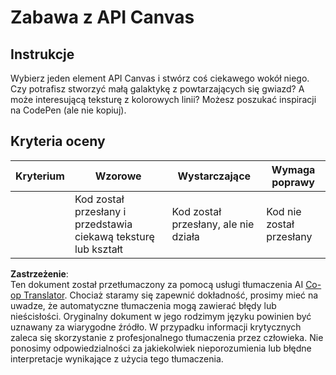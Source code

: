 <!--
CO_OP_TRANSLATOR_METADATA:
{
  "original_hash": "ca1cf78a4c60df77ab32a154ec024d7f",
  "translation_date": "2025-08-24T12:35:46+00:00",
  "source_file": "6-space-game/2-drawing-to-canvas/assignment.md",
  "language_code": "pl"
}
-->
# Zabawa z API Canvas

## Instrukcje

Wybierz jeden element API Canvas i stwórz coś ciekawego wokół niego. Czy potrafisz stworzyć małą galaktykę z powtarzających się gwiazd? A może interesującą teksturę z kolorowych linii? Możesz poszukać inspiracji na CodePen (ale nie kopiuj).

## Kryteria oceny

| Kryterium | Wzorowe                                                  | Wystarczające                      | Wymaga poprawy        |
| --------- | -------------------------------------------------------- | ---------------------------------- | --------------------- |
|           | Kod został przesłany i przedstawia ciekawą teksturę lub kształt | Kod został przesłany, ale nie działa | Kod nie został przesłany |

**Zastrzeżenie**:  
Ten dokument został przetłumaczony za pomocą usługi tłumaczenia AI [Co-op Translator](https://github.com/Azure/co-op-translator). Chociaż staramy się zapewnić dokładność, prosimy mieć na uwadze, że automatyczne tłumaczenia mogą zawierać błędy lub nieścisłości. Oryginalny dokument w jego rodzimym języku powinien być uznawany za wiarygodne źródło. W przypadku informacji krytycznych zaleca się skorzystanie z profesjonalnego tłumaczenia przez człowieka. Nie ponosimy odpowiedzialności za jakiekolwiek nieporozumienia lub błędne interpretacje wynikające z użycia tego tłumaczenia.